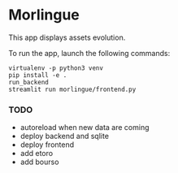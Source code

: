 # Morlingue

This app displays assets evolution.

To run the app, launch the following commands:
```
virtualenv -p python3 venv
pip install -e .
run_backend
streamlit run morlingue/frontend.py 
```

### TODO

- autoreload when new data are coming
- deploy backend and sqlite
- deploy frontend
- add etoro
- add bourso
